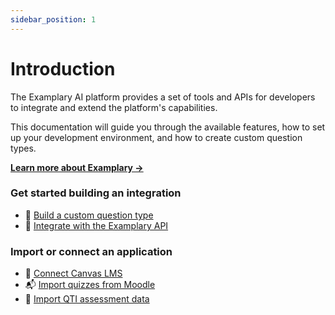 ```yaml
---
sidebar_position: 1
---
```


# Introduction

The Examplary AI platform provides a set of tools and APIs for developers to integrate and extend the platform's capabilities.

This documentation will guide you through the available features, how to set up your development environment, and how to create custom question types.

**[Learn more about Examplary →](https://examplary.ai/?utm_source=developers-home)**

### Get started building an integration

- 🌿 [Build a custom question type](/question-types)
- 🔧 [Integrate with the Examplary API](/rest-api)

### Import or connect an application

- 🎒 [Connect Canvas LMS](./lms/canvas)
- 📬 [Import quizzes from Moodle](./importing/moodle)
- 📝 [Import QTI assessment data](./importing/qti)
